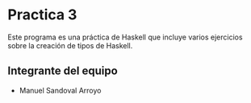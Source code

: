 # Practica 3

Este programa es una práctica de Haskell que incluye varios ejercicios sobre la creación de tipos de Haskell.

## Integrante del equipo

- Manuel Sandoval Arroyo
